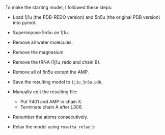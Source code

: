 To make the starting model, I followed these steps:

- Load 1j1u (the PDB-REDO version) and 5n5u (the original PDB version) into 
  pymol.

- Superimpose 5n5u on 1j1u.

- Remove all water molecules.

- Remove the magnesium.

- Remove the tRNA (1j1u_redo and chain B).

- Remove all of 5n5u except the AMP.

- Save the resulting model to `1j1u_5n5u.pdb`.

- Manually edit the resulting file:

  - Put Y401 and AMP in chain X.
  - Terminate chain A after L306.

- Renumber the atoms consecutively.

- Relax the model using ``rosetta_relax_b``
